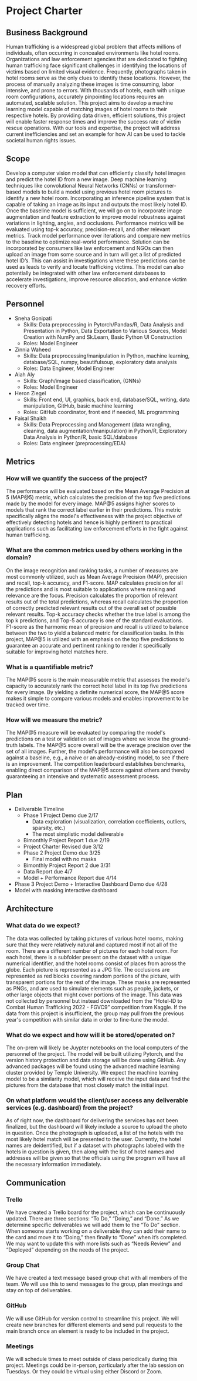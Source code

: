 # Project Charter

## Business Background

Human trafficking is a widespread global problem that affects millions of individuals, often occurring in concealed environments like hotel rooms. Organizations and law enforcement agencies that are dedicated to fighting human trafficking face significant challenges in identifying the locations of victims based on limited visual evidence. Frequently, photographs taken in hotel rooms serve as the only clues to identify these locations. However, the process of manually analyzing these images is time consuming, labor intensive, and prone to errors. With thousands of hotels, each with unique room configurations, accurately pinpointing locations requires an automated, scalable solution.
This project aims to develop a machine learning model capable of matching images of hotel rooms to their respective hotels. By providing data driven, efficient solutions, this project will enable faster response times and improve the success rate of victim rescue operations. With our tools and expertise, the project will address current inefficiencies and set an example for how AI can be used to tackle societal human rights issues.

## Scope

Develop a computer vision model that can efficiently classify hotel images and predict the hotel ID from a new image. Deep machine learning techniques like convolutional Neural Networks (CNNs) or transformer-based models to build a model using previous hotel room pictures to identify a new hotel room. Incorporating an inference pipeline system that is capable of taking an image as its input and outputs the most likely hotel ID. Once the baseline model is sufficient, we will go on to incorporate image augmentation and feature extraction to improve model robustness against variations in lighting, angles, and occlusions. 
Performance metrics will be evaluated using top-k accuracy, precision-recall, and other relevant metrics. Track model performance over iterations and compare new metrics to the baseline to optimize real-world performance. Solution can be incorporated by consumers like law enforcement and NGOs can then upload an image from some source and in turn will get a list of predicted hotel ID’s. This can assist in investigations where these predictions can be used as leads to verify and locate trafficking victims. This model can also potentially be integrated with other law enforcement databases to accelerate investigations, improve resource allocation, and enhance victim recovery efforts.

## Personnel

* Sneha Gonipati
	* Skills: Data preprocessing in Pytorch/Pandas/R, Data Analysis and Presentation in Python, Data Exportation to Various Sources, Model Creation with NumPy and Sk.Learn, Basic Python UI Construction 
  * Roles: Model Engineer
* Zinnia Waheed
  * Skills: Data preprocessing/manipulation in Python, machine learning, database/SQL, numpy, beautifulsoup, exploratory data analysis 
  * Roles: Data Engineer, Model Engineer 
* Aiah Aly
  * Skills: Graph/image based classification, (GNNs) 
  * Roles: Model Engineer
* Heron Ziegel
  * Skills: Front end, UI, graphics, back end, database/SQL, writing, data manipulation, GitHub, basic machine learning 
  * Roles: GitHub coordinator, front end if needed, ML programming
* Faisal Shaikh
  * Skills: Data Preprocessing and Management (data wrangling, cleaning, data augmentation/manipulation) in Python/R, Exploratory Data Analysis in Python/R, basic SQL/database
  * Roles: Data engineer (preprocessing/EDA)

## Metrics

### How will we quantify the success of the project?
The performance will be evaluated based on the Mean Average Precision at 5 (MAP@5) metric, which calculates the precision of the top five predictions made by the model for every image. MAP@5 assigns higher scores to models that rank the correct label earlier in their predictions. This metric specifically aligns the model's effectiveness with the project objective of effectively detecting hotels and hence is highly pertinent to practical applications such as facilitating law enforcement efforts in the fight against human trafficking.

### What are the common metrics used by others working in the domain?
On the image recognition and ranking tasks, a number of measures are most commonly utilized, such as Mean Average Precision (MAP), precision and recall, top-k accuracy, and F1-score. MAP calculates precision for all the predictions and is most suitable to applications where ranking and relevance are the focus. Precision calculates the proportion of relevant results out of the total predictions, whereas recall calculates the proportion of correctly predicted relevant results out of the overall set of possible relevant results. Top-k accuracy checks whether the true label is among the top k predictions, and Top-5 accuracy is one of the standard evaluations. F1-score as the harmonic mean of precision and recall is utilized to balance between the two to yield a balanced metric for classification tasks. In this project, MAP@5 is utilized with an emphasis on the top five predictions to guarantee an accurate and pertinent ranking to render it specifically suitable for improving hotel matches here.

### What is a quantifiable metric?
The MAP@5 score is the main measurable metric that assesses the model's capacity to accurately rank the correct hotel label in its top five predictions for every image. By yielding a definite numerical score, the MAP@5 score makes it simple to compare various models and enables improvement to be tracked over time.

### How will we measure the metric?
The MAP@5 measure will be evaluated by comparing the model's predictions on a test or validation set of images where we know the ground-truth labels. The MAP@5 score overall will be the average precision over the set of all images. Further, the model's performance will also be compared against a baseline, e.g., a naive or an already-existing model, to see if there is an improvement. The competition leaderboard establishes benchmarks, enabling direct comparison of the MAP@5 score against others and thereby guaranteeing an intensive and systematic assessment process.

## Plan

* Deliverable Timeline
  * Phase 1 Project Demo due 2/17
    * Data exploration (visualization, correlation coefficients, outliers, sparsity, etc.)
    * The most simplistic model deliverable 
  * Bimonthly Project Report 1 due 2/19
  * Project Charter Revised due 3/12
  * Phase 2 Project Demo due 3/25
    * Final model with no masks 
  * Bimonthly Project Report 2 due 3/31
  * Data Report due 4/7
  * Model + Performance Report due 4/14
 * Phase 3 Project Demo + Interactive Dashboard Demo due 4/28
  * Model with masking interactive dashboard 

## Architecture

### What data do we expect?
The data was collected by taking pictures of various hotel rooms, making sure that they were relatively natural and captured most if not all of the room. There are a different number of pictures for each hotel room. For each hotel, there is a subfolder present on the dataset with a unique numerical identifier, and the hotel rooms consist of places from across the globe. Each picture is represented as a JPG file. 
The occlusions are represented as red blocks covering random portions of the picture, with transparent portions for the rest of the image. These masks are represented as PNGs, and are used to simulate elements such as people, jackets, or other large objects that might cover portions of the image. 
This data was not collected by personnel but instead downloaded from the “Hotel-ID to Combat Human Trafficking 2022 - FGVC9” competition from Kaggle. If the data from this project is insufficient, the group may pull from the previous year's competition with similar data in order to fine-tune the model.

### What do we expect and how will it be stored/operated on?
The on-prem will likely be Juypter notebooks on the local computers of the personnel of the project. The model will be built utilizing Pytorch, and the version history protection and data storage will be done using GitHub. Any advanced packages will be found using the advanced machine learning cluster provided by Temple University. 
We expect the machine learning model to be a similarity model, which will receive the input data and find the pictures from the database that most closely match the initial input. 

### On what platform would the client/user access any deliverable services (e.g. dashboard) from the project?
As of right now, the dashboard for delivering the services has not been finalized, but the dashboard will likely include a source to upload the photo in question. Once the photograph is uploaded, a list of the hotels with the most likely hotel match will be presented to the user. Currently, the hotel names are deidentified, but if a dataset with photographs labeled with the hotels in question is given, then along with the list of hotel names and addresses will be given so that the officials using the program will have all the necessary information immediately. 

## Communication
### Trello
We have created a Trello board for the project, which can be continuously updated. There are three sections: “To Do,” “Doing,” and “Done.” As we determine specific deliverables we will add them to the “To Do” section. When someone starts working on a deliverable they can add their name to the card and move it to “Doing,” then finally to “Done” when it’s completed. We may want to update this with more lists such as “Needs Review” and “Deployed” depending on the needs of the project.

### Group Chat
We have created a text message based group chat with all members of the team. We will use this to send messages to the group, plan meetings and stay on top of deliverables.

### GitHub
We will use GitHub for version control to streamline this project. We will create new branches for different elements and send pull requests to the main branch once an element is ready to be included in the project.

### Meetings
We will schedule times to meet outside of class periodically during this project. Meetings could be in-person, particularly after the lab session on Tuesdays. Or they could be virtual using either Discord or Zoom.






